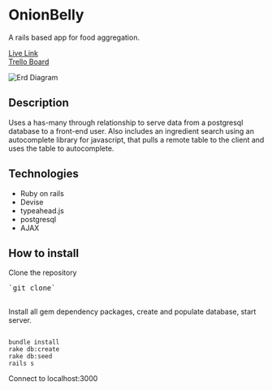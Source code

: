 # OnionBelly
A rails based app for food aggregation.

[Live Link](https://git.heroku.com/onionbelly.git)<br/>
[Trello Board](https://trello.com/b/S038PWJD/onion-belly)

![Erd Diagram](http://i.imgur.com/07WZwWx.png)
## Description
Uses a has-many through relationship to serve data from a postgresql database to a front-end user.  Also includes an ingredient search using an autocomplete library for javascript, that pulls a remote table to the client and uses the table to autocomplete.

## Technologies
- Ruby on rails
- Devise
- typeahead.js
- postgresql
- AJAX

## How to install
Clone the repository
<pre>
`git clone`

</pre>
Install all gem dependency packages, create and populate database, start server.
<pre><code>
bundle install
rake db:create
rake db:seed
rails s
</code></pre>

Connect to localhost:3000
